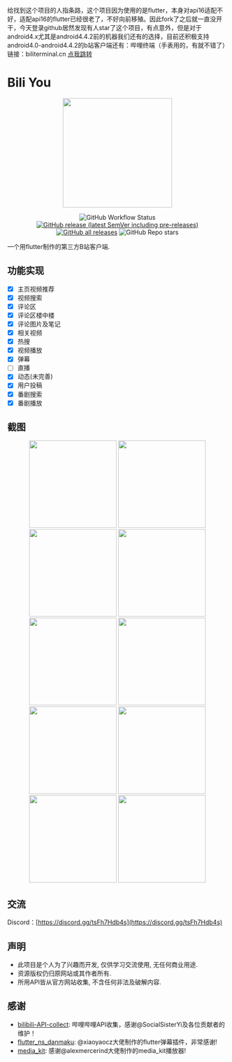 <a style="text-size=48px">给找到这个项目的人指条路，这个项目因为使用的是flutter，本身对api16适配不好，适配api16的flutter已经很老了，不好向前移殖。因此fork了之后就一直没开干，今天登录github居然发现有人star了这个项目，有点意外，但是对于android4.x尤其是android4.4.2前的机器我们还有的选择，目前还积极支持android4.0-android4.4.2的b站客户端还有：哔哩终端（手表用的，有就不错了）链接：biliterminal.cn <a href="https://bilitermoinal.cn/">点我跳转</a></a>
# Bili You

<div align=center>
<img src="./assets/icon/bili.png" width = "250" alt="" align=center />

![GitHub Workflow Status](https://img.shields.io/github/actions/workflow/status/lucinhu/bili_you/main.yml?color=%238BC34A&style=for-the-badge)
[![GitHub release (latest SemVer including pre-releases)](https://img.shields.io/github/v/release/lucinhu/bili_you?include_prereleases&style=for-the-badge)](https://github.com/lucinhu/bili_you/releases)
[![GitHub all releases](https://img.shields.io/github/downloads/lucinhu/bili_you/total?color=%234CAF50&style=for-the-badge)](https://github.com/lucinhu/bili_you/releases)
![GitHub Repo stars](https://img.shields.io/github/stars/lucinhu/bili_you?color=%23FFC107&style=for-the-badge)

</div>

一个用flutter制作的第三方B站客户端.

## 功能实现

- [x] 主页视频推荐
- [x] 视频搜索
- [x] 评论区
- [x] 评论区楼中楼
- [x] 评论图片及笔记
- [x] 相关视频
- [x] 热搜
- [x] 视频播放
- [x] 弹幕
- [ ] 直播
- [x] 动态(未完善)
- [x] 用户投稿
- [x] 番剧搜索
- [x] 番剧播放

## 截图

<div align=center>
<img src="assets/screenshot/v1.0.3/main_page.png" width = "200" />
<img src="assets/screenshot/v1.0.3/user_info.png" width = "200"  />
<img src="assets/screenshot/v1.0.3/search_page.png" width = "200"  />
<img src="assets/screenshot/v1.0.3/video_search.png" width = "200" />
<img src="assets/screenshot/v1.0.3/bangumi_search.png" width = "200" />
<img src="assets/screenshot/v1.0.3/video_play.png" width = "200" />
<img src="assets/screenshot/v1.0.3/bangumi_play.png" width = "200" />
<img src="assets/screenshot/v1.0.3/reply.png" width = "200" />
<img src="assets/screenshot/v1.0.3/reply_reply.png" width = "200" />
<img src="assets/screenshot/v1.0.3/about_page.png" width = "200" />
</div>

## 交流

Discord：[https://discord.gg/tsFh7Hdb4s](https://discord.gg/tsFh7Hdb4s)  

## 声明

- 此项目是个人为了兴趣而开发, 仅供学习交流使用, 无任何商业用途.  
- 资源版权仍归原网站或其作者所有.  
- 所用API皆从官方网站收集, 不含任何非法及破解内容.  

## 感谢

- [bilibili-API-collect](https://github.com/SocialSisterYi/bilibili-API-collect): 哔哩哔哩API收集，感谢@SocialSisterYi及各位贡献者的维护！  
- [flutter_ns_danmaku](https://github.com/xiaoyaocz/flutter_ns_danmaku): @xiaoyaocz大佬制作的flutter弹幕插件，非常感谢!  
- [media_kit](https://github.com/alexmercerind/media_kit): 感谢@alexmercerind大佬制作的media_kit播放器!  
